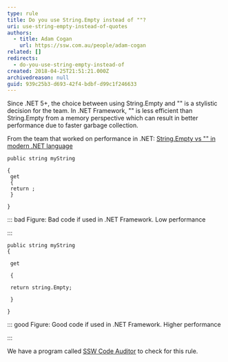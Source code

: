 ```yaml
---
type: rule
title: Do you use String.Empty instead of ""?
uri: use-string-empty-instead-of-quotes
authors:
  - title: Adam Cogan
    url: https://ssw.com.au/people/adam-cogan
related: []
redirects:
  - do-you-use-string-empty-instead-of
created: 2018-04-25T21:51:21.000Z
archivedreason: null
guid: 939c25b3-d693-42f4-bdbf-d99c1f246633
---
```

Since .NET 5+, the choice between using String.Empty and "" is a stylistic decision for the team. In .NET Framework, "" is less efficient than String.Empty from a memory perspective which can result in better performance due to faster garbage collection.

From the team that worked on performance in .NET: [String.Empty vs "" in modern .NET language](https://youtube.com/clip/UgkxIv8HnqTApTo6VOuEvBkAx3VnjY6RioCh)

<!--endintro-->

```
public string myString 
   
{
 get
 {
 return ;
 } 
   
}
```

::: bad
Figure: Bad code if used in .NET Framework. Low performance

:::

```
public string myString
{ 
   
 get 
   
 { 
   
 return string.Empty; 
   
 } 
   
}
```

::: good
Figure: Good code if used in .NET Framework. Higher performance

:::

We have a program called [SSW Code Auditor](https://www.ssw.com.au/ssw/CodeAuditor/Rules.aspx#StringEmpty) to check for this rule.